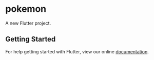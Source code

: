 # pokemon

A new Flutter project.

## Getting Started

For help getting started with Flutter, view our online
[documentation](https://flutter.io/).

